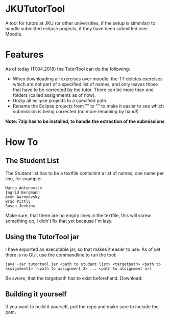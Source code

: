 # JKUTutorTool
A tool for tutors at JKU (or other universities, if the setup is simmilar) to handle submitted eclipse projects, if they have been submitted over Moodle.

# Features
As of today (17.04.2018) the TutorTool can do the following:
* When downloading all exercises over moodle, the TT deletes exercises which are not part of a specified list of names, and only leaves those that have to be corrected by the tutor. There can be more than one folders (called assignments as of now).
* Unzip all eclipse projects to a specified path.
* Rename the Eclipse projects from "<projectname>" to "<projectname><studentname>" to make it easier to see which submission is being corrected (no more renaming by hand!)

**Note: 7zip has to be installed, to handle the extraction of the submissions**

# How To
## The Student List
The Student list has to be a textfile containint a list of names, one name per line, for example:

    Marco Antonovich
    Ingrid Bergmann
    Aron Aaronovsky
    Brad Pittly
    Susan Jenkins

Make sure, that there are no empty lines in the textfile, this will screw something up, I didn't fix that yet because I'm lazy.

## Using the TutorTool jar
I have exported an executable jar, so that makes it easier to use. As of yet there is no GUI, use the commandline to run the tool:

    java -jar tutortool.jar <path to student list> <targetpath> <path to assignment1> [<path to assignment 2> ... <path to assignment n>]

Be aware, that the targetpath has to exist beforehand. 
Download: <to be inserted>

## Building it yourself
If you want to build it yourself, pull the repo and make sure to include the pom. 

